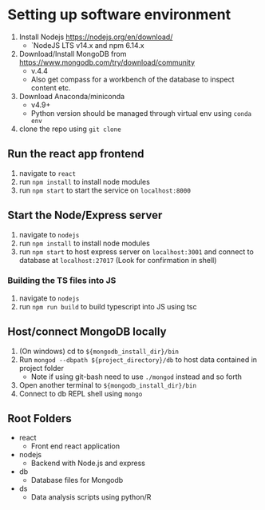 # Setting up software environment
1. Install Nodejs https://nodejs.org/en/download/
	- `NodeJS LTS v14.x and npm 6.14.x
2. Download/Install MongoDB from https://www.mongodb.com/try/download/community 
	- v.4.4
	- Also get compass for a workbench of the database to inspect content etc. 
3. Download Anaconda/miniconda 
	- v4.9+
	- Python version should be managed through virtual env using `conda env`
4. clone the repo using `git clone`

## Run the react app frontend 
1. navigate to `react` 
2. run `npm install` to install node modules
3. run `npm start` to start the service on `localhost:8000` 


## Start the Node/Express server
1. navigate to `nodejs` 
2. run `npm install` to install node modules
3. run `npm start` to host express server on `localhost:3001` and connect to database at `localhost:27017` (Look for confirmation in shell) 

### Building the TS files into JS 
1. navigate to `nodejs`
2. run `npm run build` to build typescript into JS using tsc

## Host/connect MongoDB locally
1. (On windows) cd to `${mongodb_install_dir}/bin`
2. Run `mongod --dbpath ${project_directory}/db` to host data contained in project folder
	- Note if using git-bash need to use `./mongod` instead and so forth 
3. Open another terminal to `${mongodb_install_dir}/bin`
4. Connect to db REPL shell using `mongo`

## Root Folders 
- react 
	- Front end react application 
- nodejs 
	- Backend with Node.js and express
- db
	- Database files for Mongodb
- ds
	- Data analysis scripts using python/R 